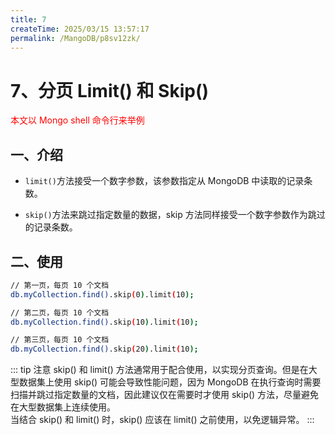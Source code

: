 ```yaml
---
title: 7
createTime: 2025/03/15 13:57:17
permalink: /MangoDB/p8sv12zk/
---
```

# 7、分页 Limit() 和 Skip()

<font color='red'>本文以 Mongo shell 命令行来举例</font>

## 一、介绍

- `limit()`方法接受一个数字参数，该参数指定从 MongoDB 中读取的记录条数。

- `skip()`方法来跳过指定数量的数据，skip 方法同样接受一个数字参数作为跳过的记录条数。

## 二、使用

```bash
// 第一页，每页 10 个文档
db.myCollection.find().skip(0).limit(10);

// 第二页，每页 10 个文档
db.myCollection.find().skip(10).limit(10);

// 第三页，每页 10 个文档
db.myCollection.find().skip(20).limit(10);
```

::: tip 注意
skip() 和 limit() 方法通常用于配合使用，以实现分页查询。但是在大型数据集上使用 skip() 可能会导致性能问题，因为 MongoDB 在执行查询时需要扫描并跳过指定数量的文档，因此建议仅在需要时才使用 skip() 方法，尽量避免在大型数据集上连续使用。  
当结合 skip() 和 limit() 时，skip() 应该在 limit() 之前使用，以免逻辑异常。
:::
